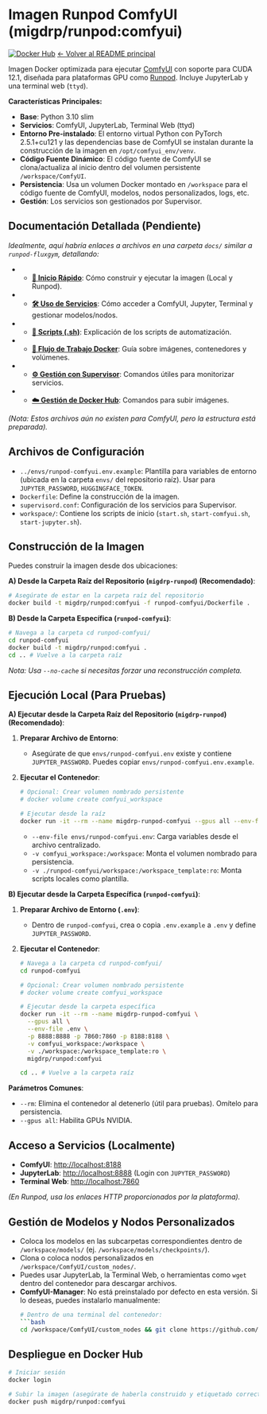 # Imagen Runpod ComfyUI (migdrp/runpod:comfyui)

[![Docker Hub](https://img.shields.io/docker/v/migdrp/runpod/comfyui?sort=semver)](https://hub.docker.com/r/migdrp/runpod)
[<- Volver al README principal](../README.md)

Imagen Docker optimizada para ejecutar [ComfyUI](https://github.com/comfyanonymous/ComfyUI) con soporte para CUDA 12.1, diseñada para plataformas GPU como [Runpod](https://runpod.io). Incluye JupyterLab y una terminal web (`ttyd`).

**Características Principales:**

*   **Base**: Python 3.10 slim
*   **Servicios**: ComfyUI, JupyterLab, Terminal Web (ttyd)
*   **Entorno Pre-instalado**: El entorno virtual Python con PyTorch 2.5.1+cu121 y las dependencias base de ComfyUI se instalan durante la construcción de la imagen en `/opt/comfyui_env/venv`.
*   **Código Fuente Dinámico**: El código fuente de ComfyUI se clona/actualiza al inicio dentro del volumen persistente `/workspace/ComfyUI`.
*   **Persistencia**: Usa un volumen Docker montado en `/workspace` para el código fuente de ComfyUI, modelos, nodos personalizados, logs, etc.
*   **Gestión**: Los servicios son gestionados por Supervisor.

## Documentación Detallada (Pendiente)

*Idealmente, aquí habría enlaces a archivos en una carpeta `docs/` similar a `runpod-fluxgym`, detallando:*

*   *   **[🚀 Inicio Rápido](./docs/quick_start.md)**: Cómo construir y ejecutar la imagen (Local y Runpod).
*   *   **[🛠️ Uso de Servicios](./docs/usage.md)**: Cómo acceder a ComfyUI, Jupyter, Terminal y gestionar modelos/nodos.
*   *   **[📜 Scripts (.sh)](./docs/scripts.md)**: Explicación de los scripts de automatización.
*   *   **[🐳 Flujo de Trabajo Docker](./docs/docker_workflow.md)**: Guía sobre imágenes, contenedores y volúmenes.
*   *   **[⚙️ Gestión con Supervisor](./docs/supervisor.md)**: Comandos útiles para monitorizar servicios.
*   *   **[☁️ Gestión de Docker Hub](./docs/docker_hub.md)**: Comandos para subir imágenes.

*(Nota: Estos archivos aún no existen para ComfyUI, pero la estructura está preparada).*

## Archivos de Configuración

*   `../envs/runpod-comfyui.env.example`: Plantilla para variables de entorno (ubicada en la carpeta `envs/` del repositorio raíz). Usar para `JUPYTER_PASSWORD`, `HUGGINGFACE_TOKEN`.
*   `Dockerfile`: Define la construcción de la imagen.
*   `supervisord.conf`: Configuración de los servicios para Supervisor.
*   `workspace/`: Contiene los scripts de inicio (`start.sh`, `start-comfyui.sh`, `start-jupyter.sh`).

## Construcción de la Imagen

Puedes construir la imagen desde dos ubicaciones:

**A) Desde la Carpeta Raíz del Repositorio (`migdrp-runpod`) (Recomendado)**:

```bash
# Asegúrate de estar en la carpeta raíz del repositorio
docker build -t migdrp/runpod:comfyui -f runpod-comfyui/Dockerfile .
```

**B) Desde la Carpeta Específica (`runpod-comfyui`)**:

```bash
# Navega a la carpeta cd runpod-comfyui/
cd runpod-comfyui
docker build -t migdrp/runpod:comfyui .
cd .. # Vuelve a la carpeta raíz
```
*Nota: Usa `--no-cache` si necesitas forzar una reconstrucción completa.*

## Ejecución Local (Para Pruebas)

**A) Ejecutar desde la Carpeta Raíz del Repositorio (`migdrp-runpod`) (Recomendado)**:

1.  **Preparar Archivo de Entorno**:
    *   Asegúrate de que `envs/runpod-comfyui.env` existe y contiene `JUPYTER_PASSWORD`. Puedes copiar `envs/runpod-comfyui.env.example`.

2.  **Ejecutar el Contenedor**:
    ```bash
    # Opcional: Crear volumen nombrado persistente
    # docker volume create comfyui_workspace

    # Ejecutar desde la raíz
    docker run -it --rm --name migdrp-runpod-comfyui --gpus all --env-file envs/runpod-comfyui.env -p 8888:8888 -p 7860:7860 -p 8188:8188 -v comfyui_workspace:/workspace -v ./runpod-comfyui/workspace:/workspace_template:ro migdrp/runpod:comfyui
    ```
    *   `--env-file envs/runpod-comfyui.env`: Carga variables desde el archivo centralizado.
    *   `-v comfyui_workspace:/workspace`: Monta el volumen nombrado para persistencia.
    *   `-v ./runpod-comfyui/workspace:/workspace_template:ro`: Monta scripts locales como plantilla.

**B) Ejecutar desde la Carpeta Específica (`runpod-comfyui`)**:

1.  **Preparar Archivo de Entorno (`.env`)**:
    *   Dentro de `runpod-comfyui`, crea o copia `.env.example` a `.env` y define `JUPYTER_PASSWORD`.

2.  **Ejecutar el Contenedor**:
    ```bash
    # Navega a la carpeta cd runpod-comfyui/
    cd runpod-comfyui

    # Opcional: Crear volumen nombrado persistente
    # docker volume create comfyui_workspace

    # Ejecutar desde la carpeta específica
    docker run -it --rm --name migdrp-runpod-comfyui \
      --gpus all \
      --env-file .env \
      -p 8888:8888 -p 7860:7860 -p 8188:8188 \
      -v comfyui_workspace:/workspace \
      -v ./workspace:/workspace_template:ro \
      migdrp/runpod:comfyui

    cd .. # Vuelve a la carpeta raíz
    ```

**Parámetros Comunes**:
*   `--rm`: Elimina el contenedor al detenerlo (útil para pruebas). Omítelo para persistencia.
*   `--gpus all`: Habilita GPUs NVIDIA.

## Acceso a Servicios (Localmente)

*   **ComfyUI**: [http://localhost:8188](http://localhost:8188)
*   **JupyterLab**: [http://localhost:8888](http://localhost:8888) (Login con `JUPYTER_PASSWORD`)
*   **Terminal Web**: [http://localhost:7860](http://localhost:7860)

*(En Runpod, usa los enlaces HTTP proporcionados por la plataforma).*

## Gestión de Modelos y Nodos Personalizados

*   Coloca los modelos en las subcarpetas correspondientes dentro de `/workspace/models/` (ej. `/workspace/models/checkpoints/`).
*   Clona o coloca nodos personalizados en `/workspace/ComfyUI/custom_nodes/`.
*   Puedes usar JupyterLab, la Terminal Web, o herramientas como `wget` dentro del contenedor para descargar archivos.
*   **ComfyUI-Manager**: No está preinstalado por defecto en esta versión. Si lo deseas, puedes instalarlo manualmente:
    ```bash
    # Dentro de una terminal del contenedor:
    ```bash
    cd /workspace/ComfyUI/custom_nodes && git clone https://github.com/ltdrdata/ComfyUI-Manager.git && supervisorctl restart comfyui
    ```

## Despliegue en Docker Hub

```bash
# Iniciar sesión
docker login

# Subir la imagen (asegúrate de haberla construido y etiquetado correctamente)
docker push migdrp/runpod:comfyui
